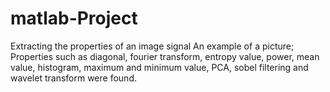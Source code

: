# matlab-Project
Extracting the properties of an image signal
An example of a picture; Properties such as diagonal, fourier transform, entropy value, power,
mean value, histogram, maximum and minimum value, PCA, sobel filtering and wavelet transform were found.

